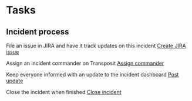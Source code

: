 # Tasks

## Incident process

File an issue in JIRA and have it track updates on this incident
[Create JIRA issue](https://console.demo.transposit.com/mc/t/transposit-default-runbooks/actions/jira_create_issue)

Assign an incident commander on Transposit
[Assign commander](https://console.demo.transposit.com/mc/t/transposit-default-runbooks/actions/assign_commander)

Keep everyone informed with an update to the incident dashboard
[Post update](https://console.demo.transposit.com/mc/t/transposit-default-runbooks/actions/post_a_dashboard_update)

Close the incident when finished
[Close incident](https://console.demo.transposit.com/mc/t/transposit-default-runbooks/actions/close_activity)
